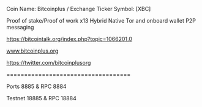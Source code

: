 Coin Name: Bitcoinplus / Exchange Ticker Symbol: [XBC]

Proof of stake/Proof of work x13 Hybrid
Native Tor and onboard wallet P2P messaging

https://bitcointalk.org/index.php?topic=1066201.0

www.bitcoinplus.org

https://twitter.com/bitcoinplusorg

===================================

Ports 8885 & RPC 8884

Testnet 18885 & RPC 18884
